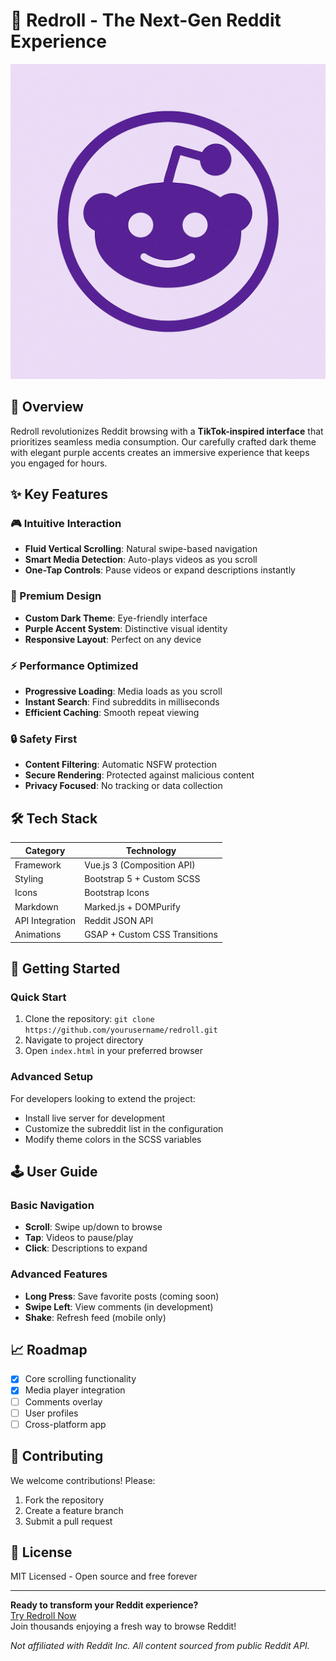 # 🎥 Redroll - The Next-Gen Reddit Experience

![Redroll Banner](./icon.png) 

## 🌟 Overview
Redroll revolutionizes Reddit browsing with a **TikTok-inspired interface** that prioritizes seamless media consumption. Our carefully crafted dark theme with elegant purple accents creates an immersive experience that keeps you engaged for hours.

## ✨ Key Features

### 🎮 Intuitive Interaction
- **Fluid Vertical Scrolling**: Natural swipe-based navigation
- **Smart Media Detection**: Auto-plays videos as you scroll
- **One-Tap Controls**: Pause videos or expand descriptions instantly

### 🎨 Premium Design
- **Custom Dark Theme**: Eye-friendly interface
- **Purple Accent System**: Distinctive visual identity
- **Responsive Layout**: Perfect on any device

### ⚡ Performance Optimized
- **Progressive Loading**: Media loads as you scroll
- **Instant Search**: Find subreddits in milliseconds
- **Efficient Caching**: Smooth repeat viewing

### 🔒 Safety First
- **Content Filtering**: Automatic NSFW protection
- **Secure Rendering**: Protected against malicious content
- **Privacy Focused**: No tracking or data collection

## 🛠 Tech Stack

| Category        | Technology                          |
|-----------------|-------------------------------------|
| Framework       | Vue.js 3 (Composition API)          |
| Styling         | Bootstrap 5 + Custom SCSS           |
| Icons           | Bootstrap Icons                     |
| Markdown        | Marked.js + DOMPurify               |
| API Integration | Reddit JSON API                     |
| Animations      | GSAP + Custom CSS Transitions       |

## 🚀 Getting Started

### Quick Start
1. Clone the repository: `git clone https://github.com/yourusername/redroll.git`
2. Navigate to project directory
3. Open `index.html` in your preferred browser

### Advanced Setup
For developers looking to extend the project:
- Install live server for development
- Customize the subreddit list in the configuration
- Modify theme colors in the SCSS variables

## 🕹 User Guide

### Basic Navigation
- **Scroll**: Swipe up/down to browse
- **Tap**: Videos to pause/play
- **Click**: Descriptions to expand

### Advanced Features
- **Long Press**: Save favorite posts (coming soon)
- **Swipe Left**: View comments (in development)
- **Shake**: Refresh feed (mobile only)

## 📈 Roadmap
- [x] Core scrolling functionality
- [x] Media player integration
- [ ] Comments overlay 
- [ ] User profiles 
- [ ] Cross-platform app 

## 🤝 Contributing
We welcome contributions! Please:
1. Fork the repository
2. Create a feature branch
3. Submit a pull request

## 📜 License
MIT Licensed - Open source and free forever

---

**Ready to transform your Reddit experience?**  
[Try Redroll Now](https://nacreousdawn596.github.io/Redroll)  
Join thousands enjoying a fresh way to browse Reddit!

*Not affiliated with Reddit Inc. All content sourced from public Reddit API.*